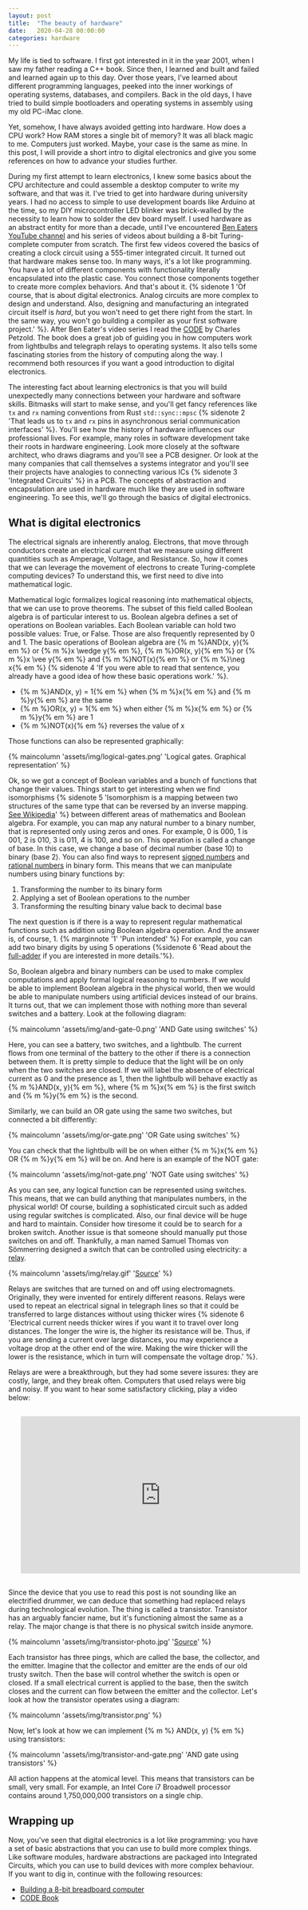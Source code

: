 ```yaml
---
layout: post
title:  "The beauty of hardware"
date:   2020-04-28 00:00:00
categories: hardware
---
```


My life is tied to software. I first got interested in it in the year 2001, when I saw my father reading a C++ book. Since then, I learned and built and failed and learned again up to this day. Over those years, I've learned about different programming languages, peeked into the inner workings of operating systems, databases, and compilers. Back in the old days, I have tried to build simple bootloaders and operating systems in assembly using my old PC-iMac clone.

Yet, somehow, I have always avoided getting into hardware. How does a CPU work? How RAM stores a single bit of memory? It was all black magic to me. Computers just worked. Maybe, your case is the same as mine. In this post, I will provide a short intro to digital electronics and give you some references on how to advance your studies further. <!--more--> 

During my first attempt to learn electronics, I knew some basics about the CPU architecture and could assemble a desktop computer to write my software, and that was it. I've tried to get into hardware during university years. I had no access to simple to use development boards like Arduino at the time, so my DIY microcontroller LED blinker was brick-walled by the necessity to learn how to solder the dev board myself.
I used hardware as an abstract entity for more than a decade, until I've encountered [Ben Eaters YouTube channel](https://www.youtube.com/user/eaterbc) and his series of videos about building a 8-bit Turing-complete computer from scratch. The first few videos covered the basics of creating a clock circuit using a 555-timer integrated circuit. It turned out that hardware makes sense too. In many ways, it's a lot like programming. You have a lot of different components with functionality literally encapsulated into the plastic case. You connect those components together to create more complex behaviors. And that's about it. {% sidenote 1 'Of course, that is about digital electronics. Analog circuits are more complex to design and understand. Also, designing and manufacturing an integrated circuit itself is *hard*, but you won't need to get there right from the start. In the same way, you won't go building a compiler as your first software project.' %}.
After Ben Eater's video series I read the [CODE](https://www.amazon.com/Code-Language-Computer-Hardware-Software/dp/0735611319) by Charles Petzold. The book does a great job of guiding you in how computers work from lightbulbs and telegraph relays to operating systems. It also tells some fascinating stories from the history of computing along the way. I recommend both resources if you want a good introduction to digital electronics.

The interesting fact about learning electronics is that you will build unexpectedly many connections between your hardware and software skills. Bitmasks will start to make sense, and you'll get fancy references like `tx` and `rx` naming conventions from Rust  `std::sync::mpsc` {% sidenote 2 'That leads us to `tx` and `rx` pins in asynchronous serial communication interfaces' %}. You'll see how the history of hardware influences our professional lives. For example, many roles in software development take their roots in hardware engineering. Look more closely at the software architect, who draws diagrams and you'll see a PCB designer. Or look at the many companies that call themselves a systems integrator and you'll see their projects have analogies to connecting various ICs {% sidenote 3 'Integrated Circuits' %} in a PCB. 
The concepts of abstraction and encapsulation are used in hardware much like they are used in software engineering. To see this, we'll go through the basics of digital electronics.

## What is digital electronics

The electrical signals are inherently analog. Electrons, that move through conductors create an electrical current that we measure using different quantities such as Amperage, Voltage, and Resistance. So, how it comes that we can leverage the movement of electrons to create Turing-complete computing devices? To understand this, we first need to dive into mathematical logic.

Mathematical logic formalizes logical reasoning into mathematical objects, that we can use to prove theorems. The subset of this field called Boolean algebra is of particular interest to us. Boolean algebra defines a set of operations on Boolean variables. Each Boolean variable can hold two possible values: True, or False. Those are also frequently represented by  0 and 1. The basic operations of Boolean algebra are {% m %}AND(x, y){% em %} or {% m %}x \wedge y{% em %}, {% m %}OR(x, y){% em %} or {% m %}x \vee y{% em %} and {% m %}NOT(x){% em %} or {% m %}\neg x{% em %} {% sidenote 4 'If you were able to read that sentence, you already have a good idea of how these basic operations work.' %}.

* {% m %}AND(x, y) = 1{% em %} when {% m %}x{% em %} and {% m %}y{% em %} are the same
* {% m %}OR(x, y) = 1{% em %} when either {% m %}x{% em %} or {% m %}y{% em %} are 1
* {% m %}NOT(x){% em %} reverses the value of x

Those functions can also be represented graphically:

{% maincolumn 'assets/img/logical-gates.png' 'Logical gates. Graphical representation' %}

Ok, so we got a concept of Boolean variables and a bunch of functions that change their values. Things start to get interesting when we find isomorphisms {% sidenote 5 'Isomorphism is a mapping between two structures of the same type that can be reversed by an inverse mapping. [See Wikipedia](https://en.wikipedia.org/wiki/Isomorphism)' %} between different areas of mathematics and Boolean algebra. For example, you can map any natural number to a binary number, that is represented only using zeros and ones. For example, 0 is 000, 1 is  001, 2 is 010, 3 is 011, 4 is 100, and so on. This operation is called a change of base. In this case, we change a base of decimal number (base 10) to binary (base 2). You can also find ways to represent [signed numbers](https://en.wikipedia.org/wiki/Two%27s_complement) and [rational numbers](https://en.wikipedia.org/wiki/Floating-point_arithmetic) in binary form. This means that we can manipulate numbers using binary functions by:

1. Transforming the number to its binary form
2. Applying a set of Boolean operations to the number
3. Transforming the resulting binary value back to decimal base

The next question is if there is a way to represent regular mathematical functions such as addition using Boolean algebra operation. And the answer is, of course, 1. {% marginnote '1' 'Pun intended' %} For example, you can add two binary digits by using 5 operations {%sidenote 6 'Read about the [full-adder](https://en.wikipedia.org/wiki/Adder_(electronics)) if you are interested in more details.'%}. 

So, Boolean algebra and binary numbers can be used to make complex computations and apply formal logical reasoning to numbers. If we would be able to implement Boolean algebra in the physical world, then we would be able to manipulate numbers using artificial devices instead of our brains. It turns out, that we can implement those with nothing more than several switches and a battery. Look at the following diagram:

{% maincolumn 'assets/img/and-gate-0.png' 'AND Gate using switches' %}

Here, you can see a battery, two switches, and a lightbulb. The current flows from one terminal of the battery to the other if there is a connection between them. It is pretty simple to deduce that the light will be on only when the two switches are closed. If we will label the absence of electrical current as 0 and the presence as 1, then the lightbulb will behave exactly as {% m %}AND(x, y){% em %}, where {% m %}x{% em %} is the first switch and {% m %}y{% em %} is the second.

Similarly, we can build an OR gate using the same two switches, but connected a bit differently:

{% maincolumn 'assets/img/or-gate.png' 'OR Gate using switches' %}

You can check that the lightbulb will be on when either {% m %}x{% em %} OR {% m %}y{% em %} will be on. And here is an example of the NOT gate:

{% maincolumn 'assets/img/not-gate.png' 'NOT Gate using switches' %}

As you can see, any logical function can be represented using switches. This means, that we can build anything that manipulates numbers, in the physical world! Of course, building a sophisticated circuit such as added using regular switches is complicated. Also, our final device will be huge and hard to maintain. Consider how tiresome it could be to search for a broken switch. Another issue is that someone should manually put those switches on and off. Thankfully, a man named Samuel Thomas von Sömmerring designed a switch that can be controlled using electricity: a [relay](https://en.wikipedia.org/wiki/Relay).

{% maincolumn 'assets/img/relay.gif' '<a href="https://instrumentationtools.com/wp-content/uploads/2017/07/instrumentationtools.com_relay-animation.gif">Source</a>' %}

Relays are switches that are turned on and off using electromagnets. Originally, they were invented for entirely different reasons. Relays were used to repeat an electrical signal in telegraph lines so that it could be transferred to large distances without using thicker wires {% sidenote 6 'Electrical current needs thicker wires if you want it to travel over long distances. The longer the wire is, the higher its resistance will be. Thus, if you are sending a current over large distances, you may experience a voltage drop at the other end of the wire. Making the wire thicker will the lower is the resistance, which in turn will compensate the voltage drop.'  %}.

Relays are were a breakthrough, but they had some severe issures: they are costly, large, and they break often. Computers that used relays were big and noisy. If you want to hear some satisfactory clicking, play a video below:

<iframe width="560" height="315" src="https://www.youtube.com/embed/k1hJoalcK68?start=69" frameborder="0" allow="accelerometer; autoplay; encrypted-media; gyroscope; picture-in-picture" allowfullscreen style="margin: 3% 5%;"></iframe>

Since the device that you use to read this post is not sounding like an electrified drummer, we can deduce that something had replaced relays during technological evolution. The thing is called a transistor. Transistor has an arguably fancier name, but it's functioning almost the same as a relay. The major change is that there is no physical switch inside anymore. 

{% maincolumn 'assets/img/transistor-photo.jpg' '<a href="https://wccftech.com/worlds-smallest-transistor/">Source</a>' %}

Each transistor has three pings, which are called the base, the collector, and the emitter. Imagine that the collector and emitter are the ends of our old trusty switch. Then the base will control whether the switch is open or closed. If a small electrical current is applied to the base, then the switch closes and the current can flow between the emitter and the collector. Let's look at how the transistor operates using a diagram:

{% maincolumn 'assets/img/transistor.png' %}

Now, let's look at how we can implement {% m %} AND(x, y) {% em %} using transistors:

{% maincolumn 'assets/img/transistor-and-gate.png' 'AND gate using transistors' %}

All action happens at the atomical level. This means that transistors can be small, very small. For example, an Intel Core i7 Broadwell processor contains around 1,750,000,000 transistors on a single chip. 

## Wrapping up

Now, you've seen that digital electronics is a lot like programming: you have a set of basic abstractions that you can use to build more complex things. Like software modules, hardware abstractions are packaged into Integrated Circuits, which you can use to build devices with more complex behaviour. If you want to dig in, continue with the following resources:

* [Building a 8-bit breadboard computer](https://www.youtube.com/watch?v=HyznrdDSSGM&list=PLowKtXNTBypGqImE405J2565dvjafglHU) 
* [CODE Book](https://www.amazon.com/Code-Language-Computer-Hardware-Software/dp/0735611319) 